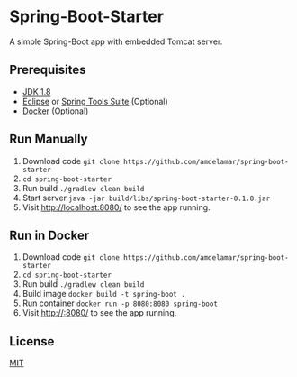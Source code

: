# Spring-Boot-Starter

A simple Spring-Boot app with embedded Tomcat server.

## Prerequisites

* [JDK 1.8](https://www.java.com/en/download/faq/develop.xml)
* [Eclipse](https://eclipse.org/downloads/) or [Spring Tools Suite](https://spring.io/tools) (Optional)
* [Docker](https://docs.docker.com/engine/installation/) (Optional)

## Run Manually

1. Download code `git clone https://github.com/amdelamar/spring-boot-starter`
1. `cd spring-boot-starter`
1. Run build `./gradlew clean build`
1. Start server `java -jar build/libs/spring-boot-starter-0.1.0.jar`
1. Visit [http://localhost:8080/](http://localhost:8080/) to see the app running.

## Run in Docker

1. Download code `git clone https://github.com/amdelamar/spring-boot-starter`
1. `cd spring-boot-starter`
1. Run build `./gradlew clean build`
1. Build image `docker build -t spring-boot .`
1. Run container `docker run -p 8080:8080 spring-boot`
1. Visit [http://<container-ip>:8080/](http://<container-ip>:8080/) to see the app running.

## License

[MIT](/LICENSE)
